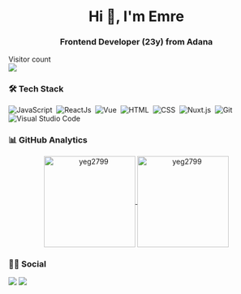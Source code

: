 <h1 align="center">Hi 👋, I'm Emre</h1>
<h3 align="center">Frontend Developer (23y) from Adana</h3>

<p> 
  Visitor count<br>
  <img src="https://profile-counter.glitch.me/yeg2799/count.svg" />
</p>

### 🛠 Tech Stack

![JavaScript](https://img.shields.io/badge/-JavaScript-05122A?style=flat&logo=javascript)&nbsp;
![ReactJs](https://img.shields.io/badge/-ReactJs-05122A?logo=react&logoColor=#10D7F5)&nbsp;
![Vue](https://img.shields.io/badge/-Vue-05122A?style=flat&logo=vue.js)&nbsp;
![HTML](https://img.shields.io/badge/-HTML-05122A?style=flat&logo=HTML5&logoColor=E34F26)&nbsp;
![CSS](https://img.shields.io/badge/-CSS-05122A?style=flat&logo=CSS3&logoColor=239120)&nbsp;
![Nuxt.js](https://img.shields.io/badge/nuxt.js-05122A?style=flat&logo=nuxt.js)&nbsp;
![Git](https://img.shields.io/badge/-Git-05122A?style=flat&logo=git)&nbsp;
![Visual Studio Code](https://img.shields.io/badge/-Visual%20Studio%20Code-05122A?style=flat&logo=visual-studio-code&logoColor=007ACC)&nbsp;


### 📊 GitHub Analytics

<p align="center">
<a href="https://github.com/yeg2799">
  <img height="180em" align="center" src="https://github-readme-stats.vercel.app/api?username=yeg2799&show_icons=true&locale=en&theme=algolia&include_all_commits=true&count_private=true" alt="yeg2799"/>
  <img height="180em" align="center" src="https://github-readme-stats.vercel.app/api/top-langs?username=yeg2799&show_icons=true&locale=en&layout=compact&langs_count=8&theme=algolia" alt="yeg2799"/>
</a>
</p>

### 🤝🏻 Social

<p align="left">
<a  href="https://www.instagram.com/_emrguzel_/"><img src="https://img.shields.io/badge/INSTAGRAM -%23E4405F.svg?&style=for-the-badge&logo=instagram&logoColor=white"></a>
<a href="https://www.linkedin.com/in/emre-güzel-6bb4101a2//"><img src="https://img.shields.io/badge/LINKEDIN -%230077B5.svg?&style=for-the-badge&logo=linkedin&logoColor=white"></a> 



